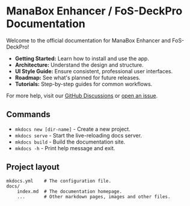 # ManaBox Enhancer / FoS-DeckPro Documentation

Welcome to the official documentation for ManaBox Enhancer and FoS-DeckPro!

- **Getting Started:** Learn how to install and use the app.
- **Architecture:** Understand the design and structure.
- **UI Style Guide:** Ensure consistent, professional user interfaces.
- **Roadmap:** See what's planned for future releases.
- **Tutorials:** Step-by-step guides for common workflows.

For more help, visit our [GitHub Discussions](https://github.com/yourorg/ManaBox_Enhancer/discussions) or [open an issue](https://github.com/yourorg/ManaBox_Enhancer/issues).

## Commands

* `mkdocs new [dir-name]` - Create a new project.
* `mkdocs serve` - Start the live-reloading docs server.
* `mkdocs build` - Build the documentation site.
* `mkdocs -h` - Print help message and exit.

## Project layout

    mkdocs.yml    # The configuration file.
    docs/
        index.md  # The documentation homepage.
        ...       # Other markdown pages, images and other files.
